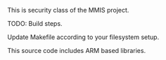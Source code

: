 This is security class of the MMIS project.

TODO: Build steps.

Update Makefile according to your filesystem setup.

This source code includes ARM based libraries.
